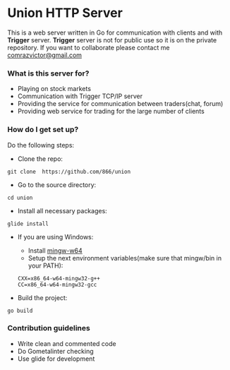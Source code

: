 # Union HTTP Server #

This is a web server written in Go for communication with clients and with
**Trigger** server. **Trigger** server is not for public use so it is on the
private repository. If you want to collaborate please contact me <comrazvictor@gmail.com>

### What is this server for? ###

* Playing on stock markets
* Communication with Trigger TCP/IP server
* Providing the service for communication between traders(chat, forum)
* Providing web service for trading for the large number of clients


### How do I get set up? ###

Do the following steps:

* Clone the repo:

```
git clone  https://github.com/866/union
```

* Go to the source directory:

```
cd union
```

* Install all necessary packages:

```
glide install
```

* If you are using Windows:
  - Install [mingw-w64](https://sourceforge.net/projects/mingw-w64/)
  - Setup the next environment variables(make sure that mingw/bin in your PATH):
  ```
  CXX=x86_64-w64-mingw32-g++
  CC=x86_64-w64-mingw32-gcc
  ```

* Build the project:

```
go build
```

### Contribution guidelines ###

* Write clean and commented code
* Do Gometalinter checking
* Use glide for development
